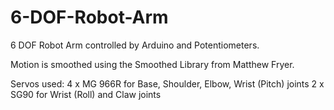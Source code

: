 # 6-DOF-Robot-Arm
6 DOF Robot Arm controlled by Arduino and Potentiometers. 

Motion is smoothed using the Smoothed Library from Matthew Fryer.

Servos used:
4 x MG 966R for Base, Shoulder, Elbow, Wrist (Pitch) joints
2 x SG90 for Wrist (Roll) and Claw joints

